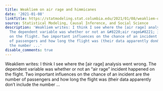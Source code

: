 ```yaml
---
title: Weakliem on air rage and himmicanes
date: '2021-01-08'
linkTitle: https://statmodeling.stat.columbia.edu/2021/01/08/weakliem-on-air-rage-and-himmicanes/
source: Statistical Modeling, Causal Inference, and Social Science
description: 'Weakliem writes: I think I see where the [air rage] analysis went wrong.
  The dependent variable was whether or not an &#8220;air rage&#8221; incident happened
  on the flight. Two important influences on the chance of an incident are the number
  of passengers and how long the flight was (their data apparently don&#8217;t include
  the number ...'
disable_comments: true
---
```

Weakliem writes: I think I see where the [air rage] analysis went wrong. The dependent variable was whether or not an &#8220;air rage&#8221; incident happened on the flight. Two important influences on the chance of an incident are the number of passengers and how long the flight was (their data apparently don&#8217;t include the number ...